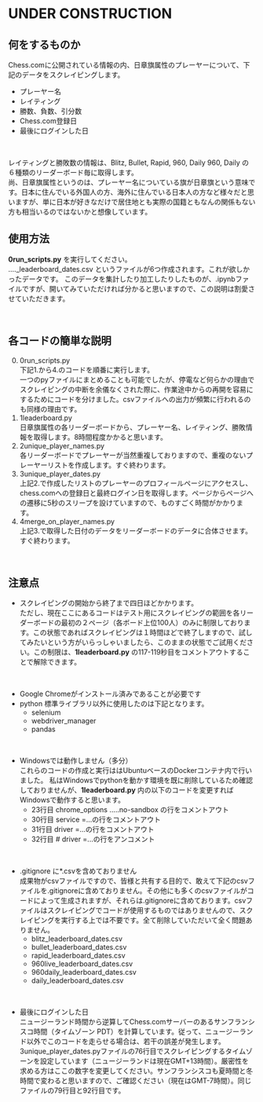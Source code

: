 # UNDER CONSTRUCTION

## 何をするものか
Chess.comに公開されている情報の内、日章旗属性のプレーヤーについて、下記のデータをスクレイピングします。<br>
* プレーヤー名
* レイティング
* 勝数、負数、引分数
* Chess.com登録日
* 最後にログインした日

<br>

レイティングと勝敗数の情報は、Blitz, Bullet, Rapid, 960, Daily 960, Daily の６種類のリーダーボード毎に取得します。<br>
尚、日章旗属性というのは、プレーヤー名についている旗が日章旗という意味です。日本に住んでいる外国人の方、海外に住んでいる日本人の方など様々だと思いますが、単に日本が好きなだけで居住地とも実際の国籍ともなんの関係もない方も相当いるのではないかと想像しています。<br>

## 使用方法
**0run_scripts.py** を実行してください。<br>
...._leaderboard_dates.csv というファイルが6つ作成されます。これが欲しかったデータです。
このデータを集計したり加工したりしたものが、.ipynbファイルですが、開いてみていただければ分かると思いますので、この説明は割愛させていただきます。

<br>

## 各コードの簡単な説明
0. 0run_scripts.py<br>
下記1.から4.のコードを順番に実行します。<br>
一つのpyファイルにまとめることも可能でしたが、停電など何らかの理由でスクレイピングの中断を余儀なくされた際に、作業途中からの再開を容易にするためにコードを分けました。csvファイルへの出力が頻繁に行われるのも同様の理由です。<br>
1. 1leaderboard.py<br>
日章旗属性の各リーダーボードから、プレーヤー名、レイティング、勝敗情報を取得します。8時間程度かかると思います。<br>
2. 2unique_player_names.py<br>
各リーダーボードでプレーヤーが当然重複しておりますので、重複のないプレーヤーリストを作成します。すぐ終わります。<br>
3. 3unique_player_dates.py<br>
上記2.で作成したリストのプレーヤーのプロフィールページにアクセスし、chess.comへの登録日と最終ログイン日を取得します。ページからページへの遷移に5秒のスリープを設けていますので、ものすごく時間がかかります。<br>
4. 4merge_on_player_names.py<br>
上記3.で取得した日付のデータをリーダーボードのデータに合体させます。すぐ終わります。<br>

<br>

## 注意点
* スクレイピングの開始から終了まで四日ほどかかります。<br>
ただし、現在ここにあるコードはテスト用にスクレイピングの範囲を各リーダーボードの最初の２ページ（各ボード上位100人）のみに制限しております。この状態であればスクレイピングは１時間ほどで終了しますので、試してみたいという方がいらっしゃいましたら、このままの状態でご試用ください。この制限は、**1leaderboard.py** の117-119秒目をコメントアウトすることで解除できます。<br>

<br>

* Google Chromeがインストール済みであることが必要です<br>
* python 標準ライブラリ以外に使用したのは下記となります。<br>
  * selenium
  * webdriver_manager
  * pandas

<br>

* Windowsでは動作しません（多分）<br>
これらのコードの作成と実行ははUbuntuベースのDockerコンテナ内で行いました。
私はWindowsでpythonを動かす環境を既に削除しているため確認しておりませんが、**1leaderboard.py** 内の以下のコードを変更すればWindowsで動作すると思います。<br>
  * 23行目 chrome_options .....no-sandbox の行をコメントアウト
  * 30行目 service =...の行をコメントアウト
  * 31行目 driver =...の行をコメントアウト
  * 32行目 # driver =...の行をアンコメント

<br>

* .gitignore に*.csvを含めておりません<br>
成果物がcsvファイルですので、皆様と共有する目的で、敢えて下記のcsvファイルを.gitignoreに含めておりません。その他にも多くのcsvファイルがコードによって生成されますが、それらは.gitignoreに含めております。csvファイルはスクレイピングでコードが使用するものではありませんので、スクレイピングを実行する上では不要です。全て削除していただいて全く問題ありません。<br>
  * blitz_leaderboard_dates.csv
  * bullet_leaderboard_dates.csv
  * rapid_leaderboard_dates.csv
  * 960live_leaderboard_dates.csv
  * 960daily_leaderboard_dates.csv
  * daily_leaderboard_dates.csv

<br>

* 最後にログインした日<br>
ニュージーランド時間から逆算してChess.comサーバーのあるサンフランシスコ時間（タイムゾーン PDT）を計算しています。従って、ニュージーランド以外でこのコードを走らせる場合は、若干の誤差が発生します。3unique_player_dates.pyファイルの76行目でスクレイピングするタイムゾーンを設定しています（ニュージーランドは現在GMT+13時間）。厳密性を求める方はここの数字を変更してください。サンフランシスコも夏時間と冬時間で変わると思いますので、ご確認ください（現在はGMT-7時間）。同じファイルの79行目と92行目です。